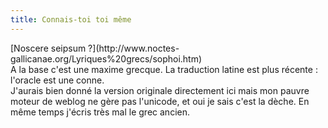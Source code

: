 ```yaml
---
title: Connais-toi toi même
---
```


[Noscere seipsum ?](http://www.noctes-
gallicanae.org/Lyriques%20grecs/sophoi.htm)  
A la base c'est une maxime grecque. La traduction latine est plus récente :
l'oracle est une conne.  
J'aurais bien donné la version originale directement ici mais mon pauvre
moteur de weblog ne gère pas l'unicode, et oui je sais c'est la dèche. En même
temps j'écris très mal le grec ancien.

